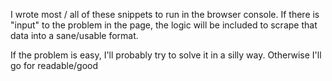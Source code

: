 I wrote most / all of these snippets to run in the browser console. If there is "input" to the problem in the page, the logic will be included to scrape that data into a sane/usable format.

If the problem is easy, I'll probably try to solve it in a silly way. Otherwise I'll go for readable/good